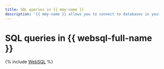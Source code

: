 ```yaml
---
title: SQL queries in {{ mmy-name }}
description: '{{ mmy-name }} allows you to connect to databases in your {{ MY }} cluster and send SQL queries from the {{ yandex-cloud }} management console. To do this, log in to the management console, open the relevant cluster page, and go to the WebSQL tab.'
---
```



# SQL queries in {{ websql-full-name }}

{% include [WebSQL](../../_includes/mdb/mmy/websql.md) %}

